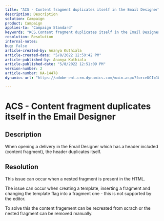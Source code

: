 ```yaml
---
title: "ACS - Content fragment duplicates itself in the Email Designer"
description: Description
solution: Campaign
product: Campaign
applies-to: "Campaign Standard"
keywords: "KCS,Content fragment duplicates itself in the Email Designer"
resolution: Resolution
internal-notes: 
bug: False
article-created-by: Ananya Kuthiala
article-created-date: "5/8/2022 12:50:42 PM"
article-published-by: Ananya Kuthiala
article-published-date: "5/8/2022 12:51:09 PM"
version-number: 2
article-number: KA-14478
dynamics-url: "https://adobe-ent.crm.dynamics.com/main.aspx?forceUCI=1&pagetype=entityrecord&etn=knowledgearticle&id=4af6aa75-cdce-ec11-a7b5-0022480a8e40"

---
```

# ACS - Content fragment duplicates itself in the Email Designer

## Description


When opening a delivery in the Email Designer which has a header included (content fragment), the header duplicates itself.


## Resolution


This issue can occur when a nested fragment is present in the HTML.

The issue can occur when creating a template, inserting a fragment and changing the template flag into a fragment one - this is not supported by the editor.

To solve this the content fragement can be recreated from scrach or the nested fragment can be removed manually.
